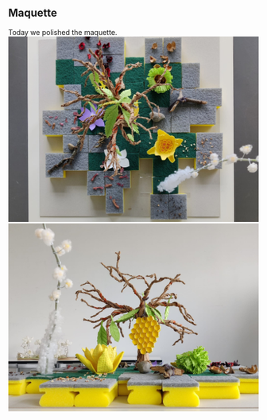 ## Maquette
Today we polished the maquette.
![maq](images/maquette6.jpg)
![maq](images/maquette7.jpg)